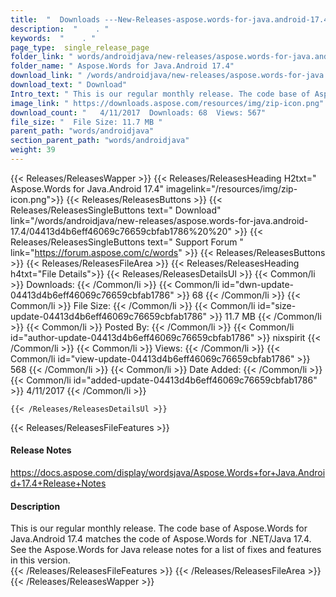 ```yaml
---
title:  "  Downloads ---New-Releases-aspose.words-for-java.android-17.4 . " 
description:  "    . " 
keywords:  "    . " 
page_type:  single_release_page
folder_link: " words/androidjava/new-releases/aspose.words-for-java.android-17.4/"
folder_name: " Aspose.Words for Java.Android 17.4"
download_link: " /words/androidjava/new-releases/aspose.words-for-java.android-17.4/04413d4b6eff46069c76659cbfab1786"
download_text: " Download"
Intro_text: " This is our regular monthly release. The code base of Aspose.Words for Java.Andr..."
image_link: " https://downloads.aspose.com/resources/img/zip-icon.png"
download_count: "   4/11/2017  Downloads: 68  Views: 567"
file_size: "  File Size: 11.7 MB "
parent_path: "words/androidjava"
section_parent_path: "words/androidjava"
weight: 39 
---
```


{{< Releases/ReleasesWapper >}}
  {{< Releases/ReleasesHeading H2txt=" Aspose.Words for Java.Android 17.4" imagelink="/resources/img/zip-icon.png">}}
  {{< Releases/ReleasesButtons >}}
    {{< Releases/ReleasesSingleButtons text=" Download" link="/words/androidjava/new-releases/aspose.words-for-java.android-17.4/04413d4b6eff46069c76659cbfab1786%20%20" >}}
    {{< Releases/ReleasesSingleButtons text=" Support Forum " link="https://forum.aspose.com/c/words" >}}
  {{< Releases/ReleasesButtons >}}
  {{< Releases/ReleasesFileArea >}}
    {{< Releases/ReleasesHeading h4txt="File Details">}}
    {{< Releases/ReleasesDetailsUl >}}
            {{< Common/li  >}} Downloads: {{< /Common/li >}} 
      {{< Common/li id="dwn-update-04413d4b6eff46069c76659cbfab1786" >}} 68 {{< /Common/li >}} 
      {{< Common/li  >}} File Size: {{< /Common/li >}} 
      {{< Common/li id="size-update-04413d4b6eff46069c76659cbfab1786" >}} 11.7 MB {{< /Common/li >}} 
      {{< Common/li  >}} Posted By: {{< /Common/li >}} 
      {{< Common/li id="author-update-04413d4b6eff46069c76659cbfab1786" >}} nixspirit {{< /Common/li >}} 
      {{< Common/li  >}} Views: {{< /Common/li >}} 
      {{< Common/li id="view-update-04413d4b6eff46069c76659cbfab1786" >}} 568 {{< /Common/li >}} 
      {{< Common/li  >}} Date Added: {{< /Common/li >}} 
      {{< Common/li id="added-update-04413d4b6eff46069c76659cbfab1786" >}} 4/11/2017 {{< /Common/li >}} 

    {{< /Releases/ReleasesDetailsUl >}}

  {{< Releases/ReleasesFileFeatures >}}
      <h4>Release Notes</h4><div><a href="https://docs.aspose.com/display/wordsjava/Aspose.Words+for+Java.Android+17.4+Release+Notes">https://docs.aspose.com/display/wordsjava/Aspose.Words+for+Java.Android+17.4+Release+Notes</a></div><h4>Description</h4><div class="HTMLDescription">This is our regular monthly release. The code base of Aspose.Words for Java.Android 17.4 matches the code of Aspose.Words for .NET/Java 17.4. See the Aspose.Words for Java release notes for a list of fixes and features in this version.</div>
  {{< /Releases/ReleasesFileFeatures >}}
 {{< /Releases/ReleasesFileArea >}}
{{< /Releases/ReleasesWapper >}}


